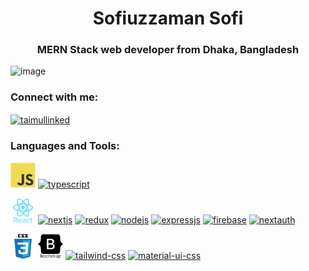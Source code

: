 
<h1 align="center">Sofiuzzaman Sofi</h1>
<h3 align="center">MERN Stack web developer from Dhaka, Bangladesh</h3>

![image](https://github.com/SofiuzzamanSofi/SofiuzzamanSofi/assets/108426827/e9d89db8-f7a1-40e3-85a4-7a272c6c8e2e)

<h3 align="left">Connect with me:</h3>
<p align="left">
<a href="https://www.linkedin.com/in/sofiuzzaman-sf" target="blank"><img align="center" src="https://raw.githubusercontent.com/rahuldkjain/github-profile-readme-generator/master/src/images/icons/Social/linked-in-alt.svg" alt="taimullinked" height="30" width="40" /></a>
</p>

<h3 align="left">Languages and Tools:</h3>
<p align="left">
  <a href="https://developer.mozilla.org/en-US/docs/Web/JavaScript" target="_blank" rel="noreferrer"> <img src="https://raw.githubusercontent.com/devicons/devicon/master/icons/javascript/javascript-original.svg" alt="javascript" width="40" height="40"/></a>
  <a href="https://www.typescriptlang.org" target="_blank" rel="noreferrer"> <img src="https://cdn.worldvectorlogo.com/logos/typescript.svg" alt="typescript" width="40" height="40"/></a>
  
  <a href="https://reactjs.org/" target="_blank" rel="noreferrer"> <img src="https://raw.githubusercontent.com/devicons/devicon/master/icons/react/react-original-wordmark.svg" alt="react" width="40" height="40"/></a>
  <a href="https://nextjs.org" target="_blank" rel="noreferrer"> <img src="https://cdn.worldvectorlogo.com/logos/next-js.svg" alt="nextjs" width="40" height="40"/></a>
  <a href="https://redux.js.org" target="_blank" rel="noreferrer"> <img src="https://cdn.worldvectorlogo.com/logos/redux.svg" alt="redux" width="40" height="40"/></a>
  <a href="https://nodejs.org" target="_blank" rel="noreferrer"> <img src="https://cdn.worldvectorlogo.com/logos/nodejs-icon.svg" alt="nodejs" width="40" height="40"/></a>
  <a href="https://expressjs.com" target="_blank" rel="noreferrer"> <img src="https://miro.medium.com/v2/resize:fit:1400/1*XP-mZOrIqX7OsFInN2ngRQ.png" alt="expressjs" width="40" height="40"/></a>
  <a href="https://firebase.google.com" target="_blank" rel="noreferrer"> <img src="https://cdn.worldvectorlogo.com/logos/firebase-1.svg" alt="firebase" width="40" height="40"/></a>
  <a href="https://next-auth.js.org" target="_blank" rel="noreferrer"> <img src="https://authjs.dev/img/logo/logo-sm.webp" alt="nextauth" width="40" height="40"/></a>
  
  <a href="https://developer.mozilla.org/en-US/docs/Web/CSS" target="_blank" rel="noreferrer"> <img src="https://raw.githubusercontent.com/devicons/devicon/master/icons/css3/css3-original-wordmark.svg" alt="css3" width="40" height="40"/></a>
  <a href="https://getbootstrap.com" target="_blank" rel="noreferrer"> <img src="https://raw.githubusercontent.com/devicons/devicon/master/icons/bootstrap/bootstrap-plain-wordmark.svg" alt="bootstrap-css" width="40" height="40"/></a>
  <a href="https://tailwindcss.com" target="_blank" rel="noreferrer"> <img src="https://cdn.worldvectorlogo.com/logos/tailwindcss.svg" alt="tailwind-css" width="40" height="40"/></a>
  <a href="https://mui.com" target="_blank" rel="noreferrer"> <img src="https://cdn.worldvectorlogo.com/logos/material-ui-1.svg" alt="material-ui-css" width="40" height="40"/></a>
  
</p>



<!--
**SofiuzzamanSofi/SofiuzzamanSofi** is a ✨ _special_ ✨ repository because its `README.md` (this file) appears on your GitHub profile.

Here are some ideas to get you started:

- 🔭 I’m currently working on ...
- 🌱 I’m currently learning ...
- 👯 I’m looking to collaborate on ...
- 🤔 I’m looking for help with ...
- 💬 Ask me about ...
- 📫 How to reach me: ...
- 😄 Pronouns: ...
- ⚡ Fun fact: ...
-->
